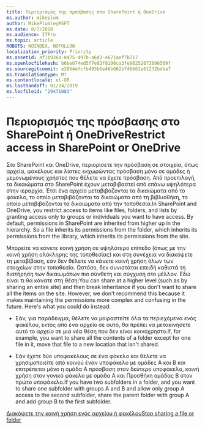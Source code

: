 ```yaml
---
title: Περιορισμός της πρόσβασης στο SharePoint ή OneDrive
ms.author: mikeplum
author: MikePlumleyMSFT
ms.date: 8/7/2018
ms.audience: ITPro
ms.topic: article
ROBOTS: NOINDEX, NOFOLLOW
localization_priority: Priority
ms.assetid: af1b936b-0475-497b-a6d3-e671aef7b717
ms.openlocfilehash: b6be074ed5f7e83f8196ca3fe90252673896569f
ms.sourcegitcommit: e2864efcfb493b6e46b662b746661a61232bdba7
ms.translationtype: MT
ms.contentlocale: el-GR
ms.lasthandoff: 01/24/2019
ms.locfileid: "29471083"
---
```

# <a name="restrict-access-in-sharepoint-or-onedrive"></a><span data-ttu-id="8f76d-102">Περιορισμός της πρόσβασης στο SharePoint ή OneDrive</span><span class="sxs-lookup"><span data-stu-id="8f76d-102">Restrict access in SharePoint or OneDrive</span></span>

<span data-ttu-id="8f76d-p101">Στο SharePoint και OneDrive, περιορίσετε την πρόσβαση σε στοιχεία, όπως αρχεία, φακέλους και λίστες εκχωρώντας πρόσβαση μόνο σε ομάδες ή μεμονωμένους χρήστες που θέλετε να έχετε πρόσβαση. Από προεπιλογή, τα δικαιώματα στο SharePoint έχουν μεταβιβαστεί από επάνω υψηλότερα στην ιεραρχία. Έτσι ένα αρχείο μεταβιβάζονται τα δικαιώματα από το φάκελο, το οποίο μεταβιβάζονται τα δικαιώματα από τη βιβλιοθήκη, το οποίο μεταβιβάζονται τα δικαιώματα από την τοποθεσία.</span><span class="sxs-lookup"><span data-stu-id="8f76d-p101">In SharePoint and OneDrive, you restrict access to items like files, folders, and lists by granting access only to groups or individuals you want to have access. By default, permissions in SharePoint are inherited from higher up in the hierarchy. So a file inherits its permissions from the folder, which inherits its permissions from the library, which inherits its permissions from the site.</span></span>
  
<span data-ttu-id="8f76d-p102">Μπορείτε να κάνετε κοινή χρήση σε υψηλότερο επίπεδο (όπως με την κοινή χρήση ολόκληρης της τοποθεσίας) και στη συνέχεια να διακόψετε τη μεταβίβαση, εάν δεν θέλετε να κάνετε κοινή χρήση όλων των στοιχείων στην τοποθεσία. Ωστόσο, δεν συνιστάται επειδή καθιστά τη διατήρηση των δικαιωμάτων πιο σύνθετη και σύγχυση στο μέλλον. Εδώ είναι τι θα κάνατε στη θέση:</span><span class="sxs-lookup"><span data-stu-id="8f76d-p102">You can share at a higher level (such as by sharing an entire site) and then break inheritance if you don't want to share all the items on the site. However, we don't recommend this because it makes maintaining the permissions more complex and confusing in the future. Here's what you could do instead:</span></span>
  
- <span data-ttu-id="8f76d-109">Εάν, για παράδειγμα, θέλετε να μοιραστείτε όλα τα περιεχόμενα ενός φακέλου, εκτός από ένα αρχείο σε αυτό, θα πρέπει να μετακινήσετε αυτό το αρχείο σε μια νέα θέση που δεν είναι κοινόχρηστο.</span><span class="sxs-lookup"><span data-stu-id="8f76d-109">If, for example, you want to share all the contents of a folder except for one file in it, move that file to a new location that isn't shared.</span></span>
    
- <span data-ttu-id="8f76d-110">Εάν έχετε δύο υποφακέλους σε ένα φάκελο και θέλετε να χρησιμοποιείτε από κοινού έναν υποφάκελο με ομάδες Α και Β και επιτρέπεται μόνο η ομάδα Α πρόσβαση στον δεύτερο υποφάκελο, κοινή χρήση στον γονικό φάκελο με ομάδα Α και Προσθήκη ομάδας Β στον πρώτο υποφάκελο.</span><span class="sxs-lookup"><span data-stu-id="8f76d-110">If you have two subfolders in a folder, and you want to share one subfolder with groups A and B and allow only group A access to the second subfolder, share the parent folder with group A and add group B to the first subfolder.</span></span>
    
[<span data-ttu-id="8f76d-111">Διακόψετε την κοινή χρήση ενός αρχείου ή φακέλου</span><span class="sxs-lookup"><span data-stu-id="8f76d-111">Stop sharing a file or folder </span></span>](https://go.microsoft.com/fwlink/?linkid=2008861)
  

